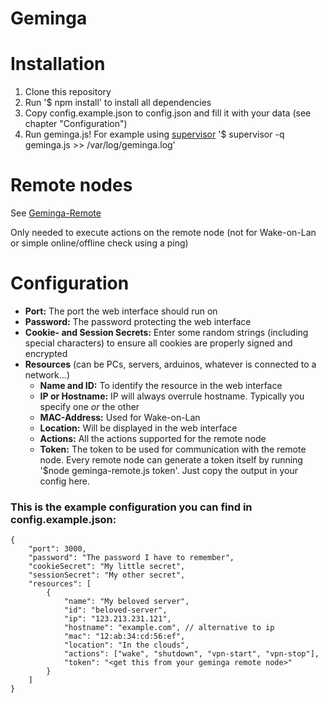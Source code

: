 Geminga
=======

# Installation
1. Clone this repository
2. Run '$ npm install' to install all dependencies
3. Copy config.example.json to config.json and fill it with your data (see chapter "Configuration")
4. Run geminga.js! For example using [supervisor](https://github.com/isaacs/node-supervisor) '$ supervisor -q geminga.js >> /var/log/geminga.log'

# Remote nodes
See [Geminga-Remote](https://github.com/RandomByte/Geminga-Remote)

Only needed to execute actions on the remote node (not for Wake-on-Lan or simple online/offline check using a ping)

# Configuration

- **Port:** The port the web interface should run on
- **Password:** The password protecting the web interface
- **Cookie- and Session Secrets:** Enter some random strings (including special characters) to ensure all cookies are properly signed and encrypted
- **Resources** (can be PCs, servers, arduinos, whatever is connected to a network...)
  - **Name and ID:** To identify the resource in the web interface
  - **IP or Hostname:** IP will always overrule hostname. Typically you specify one *or* the other
  - **MAC-Address:** Used for Wake-on-Lan
  - **Location:** Will be displayed in the web interface
  - **Actions:** All the actions supported for the remote node
  - **Token:** The token to be used for communication with the remote node. Every remote node can generate a token itself by running '$node geminga-remote.js token'. Just copy the output in your config here.

### This is the example configuration you can find in config.example.json:
```
{
    "port": 3000,
    "password": "The password I have to remember",
    "cookieSecret": "My little secret",
    "sessionSecret": "My other secret",
    "resources": [
        {
            "name": "My beloved server",
            "id": "beloved-server",
            "ip": "123.213.231.121",
            "hostname": "example.com", // alternative to ip
            "mac": "12:ab:34:cd:56:ef",
            "location": "In the clouds",
            "actions": ["wake", "shutdown", "vpn-start", "vpn-stop"],
            "token": "<get this from your geminga remote node>"
        }
    ]
}
```
